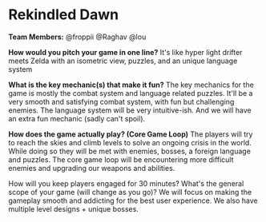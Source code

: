 # Rekindled Dawn

**Team Members:** @froppii @Raghav @lou

**How would you pitch your game in one line?**
It's like hyper light drifter meets Zelda with an isometric view, puzzles, and an unique language system

**What is the key mechanic(s) that make it fun?**
The key mechanics for the game is mostly the combat system and language related puzzles. It'll be a very smooth and satisfying combat system, with fun but challenging enemies. The language system will be very intuitive-ish. And we will have an extra fun mechanic (sadly can't spoil).

**How does the game actually play? (Core Game Loop)**
The players will try to reach the skies and climb levels to solve an ongoing crisis in the world. While doing so they will be met with enemies, bosses, a foreign language and puzzles. The core game loop will be encountering more difficult enemies and upgrading our weapons and abilities.

How will you keep players engaged for 30 minutes? What's the general scope of your game (will change as you go)?
We will focus on making the gameplay smooth and addicting for the best user experience. We also have multiple level designs + unique bosses.
